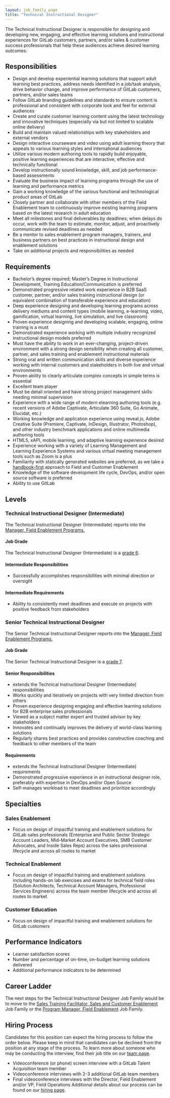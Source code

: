 ```yaml
---
layout: job_family_page
title: "Technical Instructional Designer"
---
```


The Technical Instructional Designer is responsible for designing and developing new, engaging, and effective learning solutions and instructional experiences for GitLab customers, partners, and/or sales & customer success professionals that help these audiences achieve desired learning outcomes.  

## Responsibilities

* Design and develop experiential learning solutions that support adult learning best practices, address needs identified in a job/task analysis, drive behavior change, and improve performance of GitLab customers, partners, and/or sales teams
* Follow GitLab branding guidelines and standards to ensure content is professional and consistent with corporate look and feel for external audiences
* Create and curate customer learning content using the latest technology and innovative techniques (especially via but not limited to scalable online delivery)
* Build and maintain valued relationships with key stakeholders and external vendors
* Design interactive courseware and video using adult learning theory that appeals to various learning styles and international audiences
* Utilize various modern authoring tools to rapidly build enjoyable, positive learning experiences that are interactive, effective and technically functional
* Develop instructionally sound knowledge, skill, and job performance-based assessments
* Evaluate the business impact of learning programs through the use of learning and performance metrics
* Gain a working knowledge of the various functional and technological product areas of GitLab
* Closely partner and collaborate with other members of the Field Enablement team to continuously improve existing learning programs based on the latest research in adult education
* Meet all milestones and final deliverables by deadlines; when delays do occur, work with the team to estimate, monitor, adjust, and proactively communicate revised deadlines as needed
* Be a mentor to sales enablement program managers, trainers, and business partners on best practices in instructional design and enablement solutions
* Take on additional projects and responsibilities as needed

## Requirements

* Bachelor’s degree required; Master’s Degree in Instructional Development, Training Education/Communication is preferred
* Demonstrated progressive related work experience in B2B SaaS customer, partner, and/or sales training instructional design (or equivalent combination of transferable experience and education)
* Deep experience designing and developing learning programs across delivery mediums and content types (mobile learning, e-learning, video, gamification, virtual learning, live simulation, and live classroom)
* Proven experience designing and developing scalable, engaging, online training is a must
* Demonstrated experience working with multiple industry recognized instructional design models preferred
* Must have the ability to work in an ever-changing, project-driven environment with a strong design sensibility when creating all customer, partner, and sales training and enablement instructional materials
* Strong oral and written communication skills and diverse experience working with internal customers and stakeholders in both live and virtual environments
* Proven ability to clearly articulate complex concepts in simple terms is essential
* Excellent team player
* Must be detail oriented and have strong project management skills needing minimal supervision
* Experience with a wide range of modern elearning authoring tools (e.g. recent versions of Adobe Captivate, Articulate 360 Suite, Go Animate, Elucidat, etc.)
* Working knowledge and application experience using reveal.js, Adobe Creative Suite (Premiere, Captivate, InDesign, Illustrator, Photoshop), and other industry benchmark applications and online multimedia authoring tools
* HTML5, xAPI, mobile learning, and adaptive learning experience desired
* Experience working with a variety of Learning Management and Learning Experience Systems and various virtual meeting management tools such as Zoom is a plus
* Familiarity with statically generated websites are preferred, as we take a [handbook-first](/handbook/handbook-usage/#why-handbook-first) approach to Field and Customer Enablement
* Knowledge of the software development life cycle, DevOps, and/or open source software is preferred
* Ability to use GitLab

## Levels

### Technical Instructional Designer (Intermediate)

The Technical Instructional Designer (Intermediate) reports into the [Manager, Field Enablement Programs.](https://about.gitlab.com/job-families/sales/director-of-field-enablement/#manager-field-enablement-programs)

#### Job Grade 

The Technical Instructional Designer (Intermediate) is a [grade 6](/handbook/total-rewards/compensation/compensation-calculator/#gitlab-job-grades).

#### Intermediate Responsibilities

* Successfully accomplishes responsibilities with minimal direction or oversight

#### Intermediate Requirements

* Ability to consistently meet deadlines and execute on projects with positive feedback from stakeholders

### Senior Technical Instructional Designer

The Senior Technical Instructional Designer reports into the [Manager, Field Enablement Programs.](https://about.gitlab.com/job-families/sales/director-of-field-enablement/#manager-field-enablement-programs)

#### Job Grade 

The Senior Technical Instructional Designer is a [grade 7](/handbook/total-rewards/compensation/compensation-calculator/#gitlab-job-grades).

#### Senior Responsibilities

* extends the Technical Instructional Designer (Intermediate) responsibilities
* Works quickly and iteratively on projects with very limited direction from others
* Proven experience designing engaging and effective learning solutions for B2B enterprise sales professionals
* Viewed as a subject matter expert and trusted advisor by key stakeholders
* Innovates and continually improves the delivery of world-class learning solutions
* Regularly shares best practices and provides constructive coaching and feedback to other members of the team

#### Requirements

* extends the Technical Instructional Designer (Intermediate) requirements
* Demonstrated progressive experience in an instructional designer role, preferably with expertise in DevOps and/or Open Source
* Self-manages workload to meet deadlines and prioritize accordingly

## Specialties

### Sales Enablement

* Focus on design of impactful training and enablement solutions for GitLab sales professionals (Enterprise and Public Sector Strategic Account Leaders, Mid-Market Account Executives, SMB Customer Advocates, and Inside Sales Reps) across the sales professional lifecycle and across all routes to market

### Technical Enablement

* Focus on design of impactful training and enablement solutions including hands-on lab exercises and exams for technical field roles (Solution Architects, Technical Account Managers, Professional Services Engineers) across the team member lifecycle and across all routes to market

### Customer Education

* Focus on design of impactful training and enablement solutions for GitLab customers

## Performance Indicators

* Learner satisfaction scores
* Number and percentage of on-time, on-budget learning solutions delivered
* Additional performance indicators to be determined

## Career Ladder

The next steps for the Technical Instructional Designer Job Family would be to move to the [Sales Training Facilitator, Sales and Customer Enablement](/job-families/sales/sales-training-facilitator-field-enablement/) Job Family or the [Program Manager, Field Enablement](/job-families/sales/program-manager-field-enablement/) Job Family.

## Hiring Process
Candidates for this position can expect the hiring process to follow the order below. Please keep in mind that candidates can be declined from the position at any stage of the process. To learn more about someone who may be conducting the interview, find their job title on our [team page](/company/team/).
* Videoconference (or phone) screen interview with a GitLab Talent Acquisition team member
* Videoconference interviews with 2-3 additional GitLab team members
* Final videoconference interviews with the Director, Field Enablement and/or VP, Field Operations
Additional details about our process can be found on our [hiring page](/handbook/hiring/).
